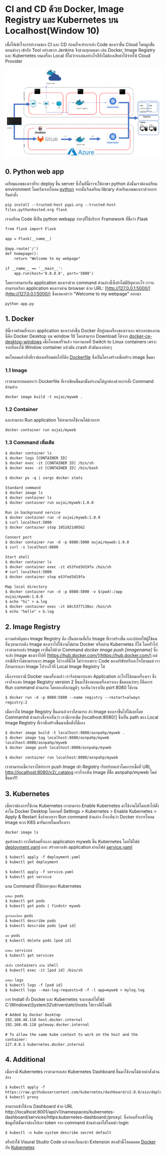 # CI and CD ด้วย Docker, Image Registry และ Kubernetes บน Localhost(Window 10)
เพื่อให้เข้าใจการทำงานของ CI และ CD ก่อนที่จะทำการส่ง Code ของเราขึ้น Cloud โดยผูกขั้นตอนต่างๆ เข้ากับ Tool อย่างพวก Jenkins จึงชวนทุกคนมา เล่น Docker, Image Registry และ Kubernetes บนเครื่อง Local ที่ไม่ว่าจะเล่นอย่างไรก็ยังไม่ต้องเสียค่าใช้จ่ายให้ Cloud Provider 

![BigPicture](resource/Bigpicture.png?raw=true "BigPicture")


## 0. Python web app
เครียมแอพของเราที่จะ deploy ขึ้น server ซึ่งในทีนี้เราจะใช้ภาษา python ดังนั้นเราต้องเตรียม environment โดยเริ่มจากโหลด [python](https://www.python.org/downloads/) จากนั้นจึงเตรียม library สำหรับแอพของเราด้วยการรันคำสั่ง

    pip install --trusted-host pypi.org --trusted-host files.pythonhosted.org flask

เราเตรียม Code ที่เป็น python webapp ง่ายๆที่ใช้บริการ Framework ที่ชื่อว่า Flask 

    from flask import Flask

    app = Flask(__name__)

    @app.route('/')
    def homepage():
        return "Welcome to my webpage"
    
    if __name__ == '__main__':
        app.run(host='0.0.0.0', port='5000')

โดยเราสามารถรัน application ของเราด้วย command ด้านล่างนี้ซึ่งถ้าไม่มีปัญหาอะไร เราจะสามารถเรียก application ของเราผ่าน browser ด้วย URL: [http://127.0.0.1:5000/](http://127.0.0.1:5000/) ซึ่งแสดงคำว่า "Welcome to my webpage" ออกมา
    
    python app.py


## 1. Docker
ทีนี้เราพร้อมที่จะเอา application ของเราส่งขึ้น Docker ที่อยู่บนเครื่องของเราเอง พระเอกของงานนี้คือ Docker Desktop บน window 10 โดยสามารถ Download ได้จาก [docker-ce-desktop-windows](https://hub.docker.com/editions/community/docker-ce-desktop-windows/) เมื่อโหลดเสร็จแล้ว รบกวนกดที่ Switch to Linux containers เพราะจากที่ลองใช้ Window container แล้วมัน crash ตัวมันเองบ่อยๆ

พอโหลดแล้วสิ่งที่เราต้องเตรียมต่อไปก็คือ [Dockerfile](/Dockerfile) ซึ่งเป็นโครงสร้างเพื่อสร้าง image ขึ้นมา 

### 1.1 Image 
เราสามารถทดสอบว่า Dockerfile ที่เราเขียนขึ้นมานั้นทำงานได้ถูกต้องด้วยการสั่ง Command ด้านล่าง

    docker image build -t oujai/myweb .

### 1.2 Container
และสามารถ Run application ให้สามารถใช้งานได้ด้วยการ

    docker container run oujai/myweb

### 1.3 Command เพิ่มเติม

    $ docker container ls
    $ docker logs [CONTAINER ID]
    $ docker exec -it [CONTAINER ID] /bin/sh
    $ docker exec -it [CONTAINER ID] /bin/bash
    
    $ docker ps -q | xargs docker stats

    Standard command
    $ docker image ls
    $ docker container ls
    $ docker container run oujai/myweb:1.0.0

    Run in background service
    $ docker container run -d oujai/myweb:1.0.0
    $ curl localhost:5000
    $ docker container stop 1052821d0562

    Connect port
    $ docker container run -d -p 8080:5000 oujai/myweb:1.0.0
    $ curl -s localhost:8080

    Start shell
    $ docker container ls
    $ docker container exec -it e53fed3d19fa /bin/sh
    # curl localhost:5000
    $ docker container stop e53fed3d19fa

    Map local directory
    $ docker container run -d -p 8080:5000 -v $(pwd):/app oujai/myweb:1.0.0
    $ echo "hi" > a.log
    $ docker container exec -it b0c5377138ec /bin/sh
    $ echo "hello" > b.log

## 2. Image Registry
ความสำคัญของ Image Registry คือ เป็นสถานที่เก็บ Image ที่เราสร้างขึ้น และปล่อยให้ผู้ใช้คนอื่นๆสามารถดึง Image ของเราไปใช้งานได้ผ่าน Docker หรือผ่าน Kubernetes ก็ได้ โดยทั่วไปเราสามารถส่ง Image เราขึ้นไปด้วย Command *docker image push [imagename]* ซึ่งจะส่ง Image ของเราไปที่ [https://hub.docker.com/](https://hub.docker.com/) แต่กรณีที่เราไม่สามารถเอา image ไปวางที่นี่ได้ ไม่ว่าจะเพราะ Code ของบริษัทหรืออะไรก็ตามแต่ เราก็สามารถเอา Image ไปวางไว้ที่ Local Image Registry ได้

เนื่องจากเรามี Docker บนเครื่องแล้ว เราจึงสามารถเสก Application อะไรก็ได้บนเครื่องเรา ซึ่งเราก็จะเสก Image Registry version 2 ขึ้นมาใช้งานบนเครื่องเราเอง ขั้นตอนง่ายๆ ก็คือการ Run command ด้านล่าน โดยลองสังเกตุดูดีๆ จะเห็นว่าเราเปิด port 8080 ใช้งาน

    $ docker run -d -p 8080:5000 --name registry --restart=always registry:2 

เมื่อเราได้ Image Registry ขึ้นมาแล้วเราก็สามารถ ส่ง Image ของเราขึ้นไปได้เลยโดย Commanhd ด้านล่างซึ่งจะเห็นว่า เรามีการเพิ่ม [localhost:8080/] ซึ่งเป็น path ของ Local Image Registry ที่เราพึ่งสร้างขึ้นมาเมื่อตั่งกี้นี่เอง

    $ docker image build -t localhost:8080/asnpahp/myweb . 
    $ docker image tag localhost:8080/asnpahp/myweb localhost:8080/asnpahp/myweb
    $ docker image push localhost:8080/asnpahp/myweb

    $ docker container run localhost:8080/asnpahp/myweb

เราสามารถเช็คว่าเราได้ทำการ push Image เข้า Registry เรียบร้อยแล้วโดยการเช็คที่ URL [http://localhost:8080/v2/_catalog](http://localhost:8080/v2/_catalog) เราก็จะเห็น Image ที่ชื่อ asnpahp/myweb โพล่ขึ้นมา!!!


## 3. Kubernetes
เมื่อเราต้องการใช้งาน Kubernetes เราสามารถ Enable Kubernetes มาใช้งานได้โดยเข้าไปตั้งค่าใน Docker Desktop โดยกดที่ Settings > Kubernetes > Enable Kubernetes > Apply & Restart ซึ่งถ้าหากเรา Run command ด้านล่าง ก็จะเห็นว่า Docker ทำการโหลด Image พวก K8S มารันภายในเครื่องเรา

    docker image ls

สุดท้ายแล้ว เราก็พร้อมที่จะเอา application myweb ขึ้น Kubernetes โดยใช้ไฟล์ [deployment.yaml](/kube-myweb/deployment.yaml) และ สร้างทางเข้า application ผ่านไฟล์ [service.yaml](/kube-myweb/service-nodeport.yaml) 

    $ kubectl apply -f deployment.yaml
    $ kubectl get deployment

    $ kubectl apply -f service.yaml
    $ kubectl get service

แถม Command ที่ใช้บ่อยๆของ Kubernetes

    แสดง pods
    $ kubectl get pods
    $ kubectl get pods | findstr myweb

    ดูรายละเอียด pods
    $ kubectl describe pods
    $ kubectl describe pods [pod id]

    ลบ pods
    $ kubectl delete pods [pod id]

    แสดง services
    $ kubectl get services

    เข้าถึง containers ผ่าน shell
    $ kubectl exec -it [pod id] /bin/sh

    แสดง logs
    $ kubectl logs -f [pod id]
    $ kubectl logs --max-log-requests=8 -f -l app=myweb > mylog.log

การ Install ทั้ง Docker และ Kubernetes จะแอบแก้ไขไฟล์ C:\Windows\System32\drivers\etc\hosts ให้เราอัติโนมัติ

    # Added by Docker Desktop
    192.168.48.118 host.docker.internal
    192.168.48.118 gateway.docker.internal

    # To allow the same kube context to work on the host and the container:
    127.0.0.1 kubernetes.docker.internal


## 4. Additional
เมื่อเรามี Kubernetes เราสามารถเสก Kubernetes Dashboard ขึ้นมาใช้งานได้ด้วยคำสั่งด้านล่าง

    $ kubectl apply -f https://raw.githubusercontent.com/kubernetes/dashboard/v2.0.0/aio/deploy/recommended.yaml
    $ kubectl proxy

สามารถเข้าใช้งาน Dashboard ด้วย URL http://localhost:8001/api/v1/namespaces/kubernetes-dashboard/services/https:kubernetes-dashboard:/proxy/. ซึ่งก่อนที่จะเข้าไปดูข้อมูลได้นั้นเราต้องไปเอา token จาก command ด้านล่างมาใส่ในหน้า login

    $ kubectl -n kube-system describe secret default

หรือถ้าใช้ Visural Studio Code แล้วหละก็แนะนำ Extension สองตัวนี้โลดดดดด [Docker](https://marketplace.visualstudio.com/items?itemName=ms-azuretools.vscode-docker) กับ [Kubernetes](https://marketplace.visualstudio.com/items?itemName=ms-kubernetes-tools.vscode-kubernetes-tools)
